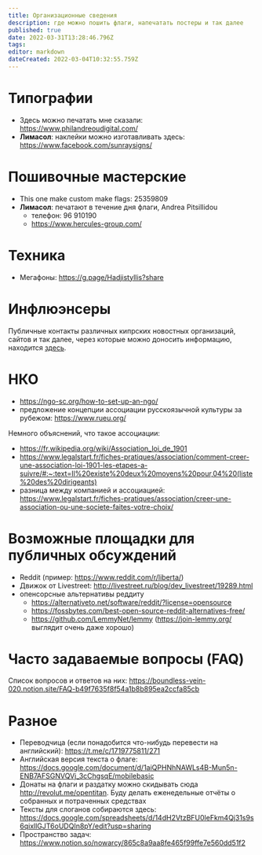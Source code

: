 ```yaml
---
title: Организационные сведения
description: где можно пошить флаги, напечатать постеры и так далее
published: true
date: 2022-03-31T13:28:46.796Z
tags: 
editor: markdown
dateCreated: 2022-03-04T10:32:55.759Z
---
```


# Типографии
* Здесь можно печатать мне сказали: https://www.philandreoudigital.com/
* **Лимасол**: наклейки можно изготавливать здесь: https://www.facebook.com/sunraysigns/

# Пошивочные мастерские
* This one make custom make flags: 25359809 
* **Лимасол**: печатают в течение дня флаги, Andrea Pitsillidou 
  * телефон: 96 910190
  * https://www.hercules-group.com/

# Техника
* Мегафоны: https://g.page/Hadjistyllis?share

# Инфлюэнсеры

Публичные контакты различных кипрских новостных организаций, сайтов и так далее, через которые можно доносить информацию, находится [здесь](/organizational_info/influencers).

# НКО
- https://ngo-sc.org/how-to-set-up-an-ngo/
- предложение концепции ассоциации русскоязычной культуры за рубежом: https://www.rueu.org/

Немного объяснений, что такое ассоциации:
- https://fr.wikipedia.org/wiki/Association_loi_de_1901
- https://www.legalstart.fr/fiches-pratiques/association/comment-creer-une-association-loi-1901-les-etapes-a-suivre/#:~:text=Il%20existe%20deux%20moyens%20pour,04%20(liste%20des%20dirigeants)
- разница между компанией и ассоциацией: https://www.legalstart.fr/fiches-pratiques/association/creer-une-association-ou-une-societe-faites-votre-choix/

# Возможные площадки для публичных обсуждений
- Reddit (пример: https://www.reddit.com/r/liberta/)
- Движок от Livestreet: http://livestreet.ru/blog/dev_livestreet/19289.html
- опенсорсные альтернативы реддиту
	- https://alternativeto.net/software/reddit/?license=opensource
	- https://fossbytes.com/best-open-source-reddit-alternatives-free/
	- https://github.com/LemmyNet/lemmy (https://join-lemmy.org/ выглядит очень даже хорошо)


# Часто задаваемые вопросы (FAQ)

Список вопросов и ответов на них: https://boundless-vein-020.notion.site/FAQ-b49f7635f8f54a1b8b895ea2ccfa85cb

# Разное

* Переводчица (если понадобится что-нибудь перевести на английский): https://t.me/c/1719775811/271
* Английская версия текста о флаге: https://docs.google.com/document/d/1aiQPHNhNAWLs4B-Mun5n-ENB7AFSGNVQVj_3cChgsqE/mobilebasic
* Донаты на флаги и раздатку можно скидывать сюда http://revolut.me/opentitan. Буду делать еженедельные отчёты о собранных и потраченных средствах
* Тексты для слоганов собираются здесь: https://docs.google.com/spreadsheets/d/14dH2VtzBFU0leFkm4Qj31s9s6qixllGJT6oUDQIn8pY/edit?usp=sharing
* Пространство задач: https://www.notion.so/nowarcy/865c8a9aa8fe465f99ffe7e560dd51f2